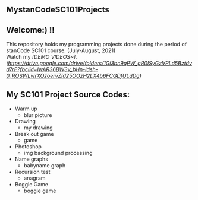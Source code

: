 ## MystanCodeSC101Projects
## Welcome:) !!
This repository holds my programming projects done during the period of stanCode SC101 course.
(July-August, 2021)\
Watch my *[DEMO VIDEOS~].\
(https://drive.google.com/drive/folders/1Gi3bn9qPW_gR0ISyGzVPLd5Bztdvd7rF?fbclid=IwAR36BW3v_bHn-Idsh-0_ROSWLwrXOzoervZId25OOzH2LX4b6FCGDfULdDg)*

## My SC101 Project Source Codes:
* Warm up
  * blur picture
* Drawing
  * my drawing
* Break out game
  * game
* Photoshop
  * img background processing
* Name graphs
  * babyname graph
* Recursion test
  * anagram
* Boggle Game
  * boggle game
